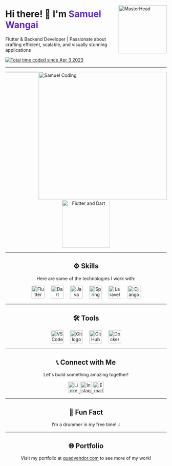 <div style="display: flex; align-items: center; justify-content: space-between;">
  <div>
    <h1>Hi there! 👋 I'm <span style="color:#5f27cd;">Samuel Wangai</span></h1>
    <p>Flutter & Backend Developer | Passionate about crafting efficient, scalable, and visually stunning applications</p>
    <a href="https://wakatime.com/@1f31a92c-750e-4dcf-9828-0b20a598cc20">
      <img src="https://wakatime.com/badge/user/1f31a92c-750e-4dcf-9828-0b20a598cc20.svg" alt="Total time coded since Apr 3 2023" />
    </a>
  </div>
  <img src="http://tmokk5.co.za/images/mobi-app.gif" alt="MasterHead" style="width: 150px; height: auto; margin-left: 20px;" />
</div>


---

<img align="right" alt="Samuel Coding" width="400" src="https://cdn.dribbble.com/users/720825/screenshots/3253310/media/7988b21c14bfe59f6b0edb72fccfac28.gif" />

---

<div align="center">
  <img src="https://terminalroot.com/assets/img/dart/flutter-dart.jpg" height="150" alt="Flutter and Dart" />
</div>

---

<div align="center">
  <h2>⚙️ Skills</h2>
  <p>Here are some of the technologies I work with:</p>
  <img src="https://cdn.jsdelivr.net/gh/devicons/devicon/icons/flutter/flutter-original.svg" height="40" alt="Flutter logo" />
  <img width="12" />
  <img src="https://cdn.jsdelivr.net/gh/devicons/devicon/icons/dart/dart-original.svg" height="40" alt="Dart logo" />
  <img width="12" />
  <img src="https://cdn.jsdelivr.net/gh/devicons/devicon/icons/java/java-original.svg" height="40" alt="Java logo" />
  <img width="12" />
  <img src="https://cdn.jsdelivr.net/gh/devicons/devicon/icons/spring/spring-original.svg" height="40" alt="Spring logo" />
  <img width="12" />
  <img src="https://cdn.jsdelivr.net/gh/devicons/devicon/icons/laravel/laravel-plain.svg" height="40" alt="Laravel logo" />
  <img width="12" />
  <img src="https://cdn.jsdelivr.net/gh/devicons/devicon/icons/django/django-plain.svg" height="40" alt="Django logo" />
</div>

---

<div align="center">
  <h2>🛠️ Tools</h2>
  <img src="https://cdn.jsdelivr.net/gh/devicons/devicon/icons/vscode/vscode-original.svg" height="40" alt="VSCode logo" />
  <img width="12" />
  <img src="https://cdn.jsdelivr.net/gh/devicons/devicon/icons/git/git-original.svg" height="40" alt="Git logo" />
  <img width="12" />
  <img src="https://cdn.jsdelivr.net/gh/devicons/devicon/icons/github/github-original.svg" height="40" alt="GitHub logo" />
  <img width="12" />
  <img src="https://cdn.jsdelivr.net/gh/devicons/devicon/icons/docker/docker-original.svg" height="40" alt="Docker logo" />
</div>

---

<div align="center">
  <h2>📞 Connect with Me</h2>
  <p>Let's build something amazing together!</p>
  <a href="https://www.linkedin.com/in/samuel-wangai-6115681a8" target="_blank">
    <img src="https://img.shields.io/static/v1?message=LinkedIn&logo=linkedin&label=&color=0077B5&logoColor=white&labelColor=&style=for-the-badge" height="35" alt="LinkedIn logo" />
  </a>
  <a href="https://www.instagram.com/samuelmwangi3410" target="_blank">
    <img src="https://img.shields.io/static/v1?message=Instagram&logo=instagram&label=&color=E4405F&logoColor=white&labelColor=&style=for-the-badge" height="35" alt="Instagram logo" />
  </a>
  <a href="mailto:swangai7178@gmail.com">
    <img src="https://img.shields.io/static/v1?message=Email&logo=gmail&label=&color=D14836&logoColor=white&labelColor=&style=for-the-badge" height="35" alt="Email logo" />
  </a>
</div>

---

<div align="center">
  <h2>🌟 Fun Fact</h2>
  <p>I'm a drummer in my free time! 🎶</p>
</div>

---

<div align="center">
  <h2>🌐 Portfolio</h2>
  <p>Visit my portfolio at <a href="https://quadvendor.com">quadvendor.com</a> to see more of my work!</p>
</div>
